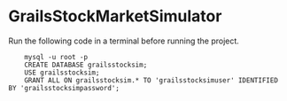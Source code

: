 # GrailsStockMarketSimulator

Run the following code in a terminal before running the project.

```
    mysql -u root -p
    CREATE DATABASE grailsstocksim;
    USE grailsstocksim;
    GRANT ALL ON grailsstocksim.* TO 'grailsstocksimuser' IDENTIFIED BY 'grailsstocksimpassword';
``` 
